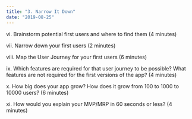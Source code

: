 ```yaml
---
title: "3. Narrow It Down"
date: "2019-08-25"
---
```


vi. Brainstorm potential first users and where to find them (4 minutes)

vii. Narrow down your first users (2 minutes)

viii. Map the User Journey for your first users (6 minutes)

ix. Which features are required for that user journey to be possible? What features are not required for the first versions of the app? (4 minutes)

x. How big does your app grow? How does it grow from 100 to 1000 to 10000 users? (6 minutes)

xi. How would you explain your MVP/MRP in 60 seconds or less? (4 minutes)